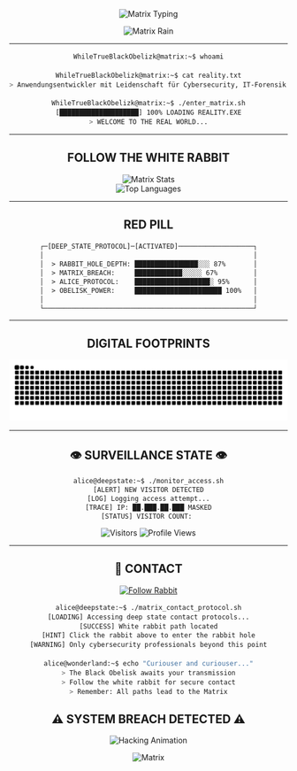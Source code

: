 <div align="center">

<img src="https://readme-typing-svg.herokuapp.com?font=Orbitron&size=24&duration=750&pause=750&color=FF0000&background=000000&center=true&vCenter=true&multiline=true&width=1250&height=200&lines=You+take+the+blue+pill+%E2%80%93+the+story+ends%2C;you+wake+up+in+your+bed+and+believe;whatever+you+want+to+believe.;You+take+the+red+pill+%E2%80%93+you+stay+in+Wonderland%2C;and+I+show+you+how+deep;the+rabbit+hole+goes" alt="Matrix Typing" />

![Matrix Rain](https://raw.githubusercontent.com/mayhemantt/mayhemantt/Update/svg/Bottom.svg)

---

```bash
WhileTrueBlackObelizk@matrix:~$ whoami

WhileTrueBlackObelizk@matrix:~$ cat reality.txt
> Anwendungsentwickler mit Leidenschaft für Cybersecurity, IT-Forensik & einzigartige Projekte

WhileTrueBlackObelizk@matrix:~$ ./enter_matrix.sh
[████████████████████] 100% LOADING REALITY.EXE
> WELCOME TO THE REAL WORLD...
```

---

## **FOLLOW THE WHITE RABBIT**

<div align="center">

<img src="https://github-readme-stats.vercel.app/api?username=WhileTrueBlackObelizk&show_icons=true&theme=radical&title_color=ff0000&icon_color=ff0000&text_color=00ff00&bg_color=000000&border_color=ff0000" alt="Matrix Stats" />

<div align="center">
<img src="https://github-readme-stats.vercel.app/api/top-langs/?username=WhileTrueBlackObelizk&hide_progress=true&layout=compact&theme=radical&title_color=ff0000&icon_color=ff0000&text_color=00ff00&bg_color=000000&border_color=ff0000&langs_count=8" alt="Top Languages" />
</div>

---

## **RED PILL**

```cyberpunk
┌─[DEEP_STATE_PROTOCOL]─[ACTIVATED]───────────────────┐
│                                                     │
│  > RABBIT_HOLE_DEPTH: ████████████████░░░ 87%       │
│  > MATRIX_BREACH:     ████████████░░░░░ 67%         │
│  > ALICE_PROTOCOL:    ███████████████████░ 95%      │
│  > OBELISK_POWER:     ██████████████████████ 100%   │
│                                                     │
└─────────────────────────────────────────────────────┘
```

---

## **DIGITAL FOOTPRINTS**

<div align="center">

![Snake Animation](https://github.com/WhileTrueBlackObelizk/WhileTrueBlackObelizk/blob/output/github-contribution-grid-snake-dark.svg)

</div>

---

## 👁️ **SURVEILLANCE STATE** 👁️

```terminal
alice@deepstate:~$ ./monitor_access.sh
[ALERT] NEW VISITOR DETECTED
[LOG] Logging access attempt...
[TRACE] IP: ██.███.██.███ MASKED
[STATUS] VISITOR COUNT: 
```

<div align="center">

![Visitors](https://visitor-badge.laobi.icu/badge?page_id=WhileTrueBlackObelizk.WhileTrueBlackObelizk&style=flat-square&color=ff0000&logo=github)
![Profile Views](https://komarev.com/ghpvc/?username=WhileTrueBlackObelizk&color=red&style=flat-square&label=MATRIX+ENTRIES)

</div>

---

## 📡 **CONTACT** 

<div align="center">

[![Follow Rabbit](https://img.shields.io/badge/FOLLOW_RABBIT-000000?style=for-the-badge&logo=github&logoColor=red)](https://gist.github.com/WhileTrueBlackObelizk/ad6c47e7e77987570102005c68355c2a)
```bash
alice@deepstate:~$ ./matrix_contact_protocol.sh
[LOADING] Accessing deep state contact protocols...
[SUCCESS] White rabbit path located
[HINT] Click the rabbit above to enter the rabbit hole
[WARNING] Only cybersecurity professionals beyond this point

alice@wonderland:~$ echo "Curiouser and curiouser..."
> The Black Obelisk awaits your transmission
> Follow the white rabbit for secure contact
> Remember: All paths lead to the Matrix

```
</div>
<div align="center">

## ⚠️ **SYSTEM BREACH DETECTED** ⚠️

<img src="https://readme-typing-svg.herokuapp.com?font=Courier+New&size=18&duration=1500&pause=300&color=FF0000&background=000000&center=true&vCenter=true&width=700&lines=ACCESSING+DEEP_STATE_FILES...;BYPASSING+FIREWALL...;DOWNLOADING+RABBIT_HOLE_MAP...;ALICE_PROTOCOL+ENGAGED...;OBELISK_POWER+AT+MAXIMUM...;WAKE+UP,+NEO...;WHOAMI...;DANGER...;INITIATING+GHOST_PROTOCOL...;CRACKING+MAINFRAME+ENCRYPTION...;SHADOW+NETWORK+ESTABLISHED...;ZERO_DAY+EXPLOIT+DEPLOYED...;NEURAL+LINK+SYNCHRONIZED...;BACKDOOR+INJECTION+COMPLETE...;SYSTEM+ROOT+ACCESS+GRANTED...;DECRYPTING+CLASSIFIED_DATA...;MORPHEUS+PROTOCOL+ACTIVE...;TRINITY+SUBROUTINE+RUNNING...;ARCHITECT_FILES+COMPROMISED...;AGENT_SMITH+NEUTRALIZED...;MATRIX+BREACH+SUCCESSFUL...;BLACK_OBELISK+ONLINE...;CYBERDYNE_SYSTEMS+HACKED...;SKYNET+PROTOCOL+OVERRIDDEN...;DIGITAL_FORTRESS+BREACHED...;QUANTUM_ENCRYPTION+BROKEN...;DEEP_WEB+NAVIGATION+ACTIVE...;ANONYMOUS+MASK+ENABLED...;DARKNET+CONNECTION+SECURED...;CYBER_WARFARE+INITIATED..." alt="Hacking Animation" />

![Matrix](https://raw.githubusercontent.com/mayhemantt/mayhemantt/Update/svg/Bottom.svg)

</div>
